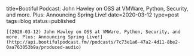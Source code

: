 
title=Bootiful Podcast: John Hawley on OSS at VMWare, Python, Security, and more. Plus: Announcing Spring Live!
date=2020-03-12
type=post
tags=blog
status=published
~~~~~~
[(2020-03-12) John Hawley on OSS at VMWare, Python, Security, and more. Plus: Announcing Spring Live!](http://api.bootifulpodcast.fm//podcasts/7c73e1a6-47a2-4d11-8be2-0aa763053b9a/produced-audio) 
            